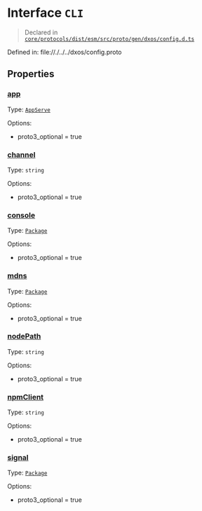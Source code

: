 # Interface `CLI`
> Declared in [`core/protocols/dist/esm/src/proto/gen/dxos/config.d.ts`]()

Defined in:
   file://./../../dxos/config.proto
## Properties
### [app]()
Type: <code>[AppServe](/api/@dxos/config/interfaces/AppServe)</code>

Options:
  - proto3_optional = true

### [channel]()
Type: <code>string</code>

Options:
  - proto3_optional = true

### [console]()
Type: <code>[Package](/api/@dxos/config/interfaces/Package)</code>

Options:
  - proto3_optional = true

### [mdns]()
Type: <code>[Package](/api/@dxos/config/interfaces/Package)</code>

Options:
  - proto3_optional = true

### [nodePath]()
Type: <code>string</code>

Options:
  - proto3_optional = true

### [npmClient]()
Type: <code>string</code>

Options:
  - proto3_optional = true

### [signal]()
Type: <code>[Package](/api/@dxos/config/interfaces/Package)</code>

Options:
  - proto3_optional = true

    